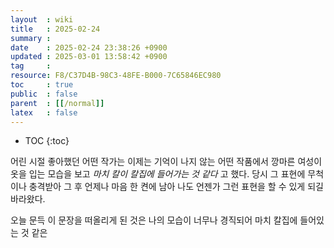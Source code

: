 ```yaml
---
layout  : wiki
title   : 2025-02-24
summary : 
date    : 2025-02-24 23:38:26 +0900
updated : 2025-03-01 13:58:42 +0900
tag     : 
resource: F8/C37D4B-98C3-48FE-B000-7C65846EC980
toc     : true
public  : false
parent  : [[/normal]] 
latex   : false
---
```

* TOC
{:toc}

어린 시절 좋아했던 어떤 작가는 이제는 기억이 나지 않는 어떤 작품에서 깡마른 여성이 옷을 입는 모습을 보고 _마치 칼이 칼집에 들어가는 것 같다_ 고 했다. 당시 그 표현에 무척이나 충격받아 그 후 언제나 마음 한 켠에 남아 나도 언젠가 그런 표현을 할 수 있게 되길 바라왔다.

오늘 문득 이 문장을 떠올리게 된 것은 나의 모습이 너무나 경직되어 마치 칼집에 들어있는 것 같은 
